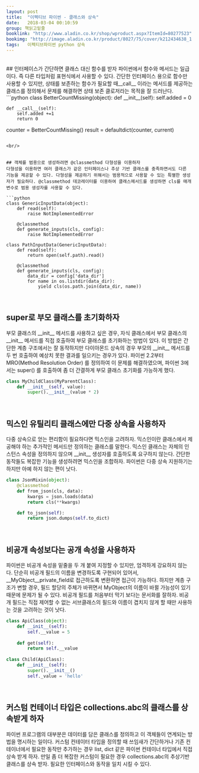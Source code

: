 ```yaml
---
layout: post
title:  "이펙티브 파이썬 - 클래스와 상속"
date:   2018-03-04 00:10:59
group: 책읽고밑줄
booklink: "http://www.aladin.co.kr/shop/wproduct.aspx?ItemId=80277523"
bookimg: "http://image.aladin.co.kr/product/8027/75/cover/k212434638_1.jpg"
tags:   이펙티브파이썬 python 상속
---
```



<br/>
## 인터페이스가 간단하면 클래스 대신 함수를 받자
파이썬에서 함수와 메서드는 일급이다. 즉 다른 타입처럼 표현식에서 사용할 수 있다. 간단한 인터페이스 용으로 함수만 사용할 수 있지만, 상태를 보존하는 함수가 필요할 때__call__ 이라는 메서드를 제공하는 클래스를 정의해서 문제를 해결하면 상태 보존 클로저라는 목적을 잘 드러난다. 
```python
class BetterCountMissing(object):
    def __init__(self):
        self.added = 0

    def __call__(self):
        self.added +=1
        return 0

counter = BetterCountMissing()
result = defaultdict(counter, current)

```

<br/>


## 객체를 범용으로 생성하려면 @classmethod 다형성을 이용하자
다형성을 이용하면 여러 클래스가 같은 인터페이스나 추상 기반 클래스를 충족하면서도 다른 기능을 제공할 수 있다. 다형성을 제공하기 위해서는 범용적으로 사용할 수 있는 특별한 생성자가 필요하다. @classmethod 데코레이터를 이용하여 클래스메서드를 생성하면 cls를 매개변수로 범용 생성자를 사용할 수 있다. 

```python
class GenericInputData(object):
    def read(self):
        raise NotImplementedError

    @classmethod
    def generate_inputs(cls, config):
        raise NotImplementedError

class PathInputData(GenericInputData):
    def read(self):
        return open(self.path).read()

    @classmethod
    def generate_inputs(cls, config):
        data_dir = config['data_dir']
        for name in os.listdir(data_dir):
            yield cls(os.path.join(data_dir, name))
```

<br/>

## super로 부모 클래스를 초기화하자
부모 클래스의 \_\_init\_\_ 메서드를 사용하고 싶은 경우, 자식 클래스에서 부모 클래스의 \_\_init\_\_ 메서드를 직접 호출하여 부모 클래스를 초기화하는 방법이 있다. 이 방법은 간단한 계층 구조에서는 잘 동작하지만 다이아몬드 상속의 경우 부모의 \_\_init\_\_ 메서드를 두 번 호출하여 예상치 못한 결과를 일으키는 경우가 있다. 파이썬 2.2부터 MRO(Method Resolution Order) 를 정의하여 이 문제를 해결하였으며, 파이썬 3에서는 super() 를 호출하여 좀 더 간결하게 부모 클래스 초기화를 가능하게 했다. 
```python
class MyChildClass(MyParentClass):
    def __init__(self, value):
        super().__init__(value * 2)

```

<br/>

## 믹스인 유틸리티 클래스에만 다중 상속을 사용하자
다중 상속으로 얻는 편리함이 필요하다면 믹스인을 고려하자. 믹스인이란 클래스에서 제공해야 하는 추가적인 메서드만 정의하는 클래스를 말한다. 믹스인 클래스는 자체의 인스턴스 속성을 정의하지 않으며 \_\_init\_\_ 생성자를 호출하도록 요구하지 않는다. 간단한 동작들도 복잡한 기능을 생성하려면 믹스인을 조합하자. 파이썬은 다중 상속 지원하기는 하지만 아예 하지 않는 편이 낫다. 
```python
class JsonMixin(object):
    @classmethod
    def from_json(cls, data):
        kwargs = json.loads(data)
        return cls(**kwargs)

    def to_json(self):
        return json.dumps(self.to_dict)

```

<br/>

## 비공개 속성보다는 공개 속성을 사용하자
파이썬은 비공개 속성을 밑줄을 두 개 붙여 지정할 수 있지만, 엄격하게 강요하지 않는다. 단순히 비공개 필드의 이름을 변경하도록 구현되어 있어서, \_\_MyObject\_\_private\_field로 접근하도록 변환하면 접근이 가능하다. 하지만 계층 구조가 변할 경우, 필드 할당의 주체가 바뀌면서  MyObject의 이름이 바뀔 가능성이 있기 때문에 문제가 될 수 있다. 비공개 필드를 처음부터 막기 보다는 문서화를 잘하자. 비공개 필드는 직접 제어할 수 없는 서브클래스의 필드와 이름이 겹치지 않게 할 때만 사용하는 것을 고려하는 것이 낫다. 
```python
class ApiClass(object):
    def __init__(self):
        self.__value = 5
        
    def get(self):
        return self.__value
    
class Child(ApiClass):
    def __init__(self):
        super().__init__()
        self._value = 'hello'
```


<br/>

## 커스텀 컨테이너 타입은 collections.abc의 클래스를 상속받게 하자
파이썬 프로그램의 대부분은 데이터를 담은 클래스를 정의하고 이 객체들이 연계되는 방법을 명시하는 일이다. 커스텀 컨테이터 타입을 정의할 때 쓰임새가 간단하거나 기존 컨테이너에서 필요한 동작만 추가하는 경우 list, dict 같은 파이썬 컨테이너 타입에서 직접 상속 받게 하자. 만일 좀 더 복잡한 커스텀이 필요한 경우 collections.abc의 추상기반 클래스를 상속 받자. 필요한 인터페이스와 동작을 일치 시킬 수 있다. 
 
<br />